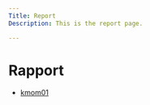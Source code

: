 ```yaml
---
Title: Report
Description: This is the report page.

---
```


Rapport
==========================

* [kmom01](report/kmom01)